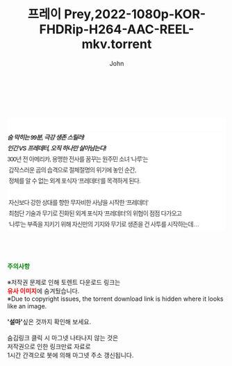 ﻿---
layout: post
title:  "프레이 Prey,2022-1080p-KOR-FHDRip-H264-AAC-REEL-mkv.torrent"
author: John
categories: [ 영화 ]
tags: [  ]
image:  
description: "프레이 Prey,2022-1080p-KOR-FHDRip-H264-AAC-REEL-mkv torrent 정보 공유"
toc: true
toc_sticky: true
---

<br>
<div class="view-img">
<a class="view_image" href="http://torrentmobile61.com/bbs/view_image.php?fn=%2Fdata%2Ffile%2Fmovie%2F3735182707_qLRXdZs6_94c27f52acf8e2d61ff88325f711beb6a37654de.jpg" target="_blank"><img alt="" class="img-tag" content="http://torrentmobile61.com/data/file/movie/3735182707_qLRXdZs6_94c27f52acf8e2d61ff88325f711beb6a37654de.jpg" itemprop="image" src="http://torrentmobile61.com/data/file/movie/3735182707_qLRXdZs6_94c27f52acf8e2d61ff88325f711beb6a37654de.jpg"/></a><a class="view_image" href="http://torrentmobile61.com/bbs/view_image.php?fn=%2Fdata%2Ffile%2Fmovie%2F3735182707_KtzOW0aI_f158576234589f4cbdd1ac2cd0daedb35cfc5401.jpg" target="_blank"><img alt="" class="img-tag" content="http://torrentmobile61.com/data/file/movie/3735182707_KtzOW0aI_f158576234589f4cbdd1ac2cd0daedb35cfc5401.jpg" itemprop="image" src="http://torrentmobile61.com/data/file/movie/3735182707_KtzOW0aI_f158576234589f4cbdd1ac2cd0daedb35cfc5401.jpg"/></a></div><div class="view-content" itemprop="description">
<p><br/></p><div class="title_area" style="margin:0px 0px 9px;padding:0px;list-style:none;font-size:12px;font-family:'나눔고딕', NanumGothic, '돋움', Dotum, Helvetica, 'AppleSDGothicNeo-Medium', AppleGothic, sans-serif;height:30px;float:none;background-color:rgb(255,255,255);"><h4 class="h_story" style="margin:5px 10px 0px 0px;padding:0px;list-style:none;font-size:12px;font-family:'돋움', sans-serif;height:18px;width:49px;background:url(&quot;https://ssl.pstatic.net/static/movie/2020/10/h_tx_sp5.png&quot;) no-repeat 0px -17px;float:left;"><strong class="blind" style="margin:0px;padding:0px;list-style:none;font-size:0px;font-family:inherit;color:inherit;width:1px;height:1px;line-height:0;">줄거리</strong></h4></div><h5 class="h_tx_story" style="margin:-7px 0px 1px;padding:0px;list-style:none;font-size:14px;font-family:'나눔고딕', NanumGothic, Helvetica, sans-serif;color:rgb(51,51,51);background-image:url(&quot;https://ssl.pstatic.net/static/movie/2014/01/blank.gif&quot;);letter-spacing:-1px;line-height:25px;background-color:rgb(255,255,255);">숨 막히는 99분, 극강 생존 스릴러!<br style="list-style:none;font-size:12px;font-family:'돋움', sans-serif;color:rgb(0,0,0);"/>인간 VS 프레데터, 오직 하나만 살아남는다!</h5><p class="con_tx" style="margin-top:-1px;margin-bottom:-6px;list-style:none;font-size:14px;font-family:'나눔고딕', NanumGothic, '돋움', Dotum, Helvetica, 'AppleSDGothicNeo-Medium', AppleGothic, sans-serif;color:rgb(51,51,51);background-image:url(&quot;https://ssl.pstatic.net/static/movie/2014/01/blank.gif&quot;);letter-spacing:-1px;line-height:25px;background-color:rgb(255,255,255);">300년 전 아메리카, 용맹한 전사를 꿈꾸는 원주민 소녀 ‘나루’는<br style="list-style:none;font-size:12px;font-family:'돋움', sans-serif;color:rgb(0,0,0);"/> 갑작스러운 곰의 습격으로 절체절명의 위기에 놓인 순간,<br style="list-style:none;font-size:12px;font-family:'돋움', sans-serif;color:rgb(0,0,0);"/> 정체를 알 수 없는 외계 포식자 ‘프레데터’를 목격하게 된다.<br style="list-style:none;font-size:12px;font-family:'돋움', sans-serif;color:rgb(0,0,0);"/> <br style="list-style:none;font-size:12px;font-family:'돋움', sans-serif;color:rgb(0,0,0);"/> 자신보다 강한 상대를 향한 무자비한 사냥을 시작한 ‘프레데터’<br style="list-style:none;font-size:12px;font-family:'돋움', sans-serif;color:rgb(0,0,0);"/> 최첨단 기술과 무기로 진화된 외계 포식자 ‘프레데터’의 위협이 점점 다가오고<br style="list-style:none;font-size:12px;font-family:'돋움', sans-serif;color:rgb(0,0,0);"/> ‘나루’는 부족을 지키기 위해 자신만의 기지와 무기로 생존을 건 사투를 시작하는데…</p> </div>
    
<br><br><br>
<p data-ke-size="size16"><b><span style="color: green;">주의사항</span></b><br /><br />※저작권 문제로 인해 토렌트 다운로드 링크는<br /><b><span style="color: red;">유사 이미지</span></b>에 숨겨뒀습니다.<br />※Due to copyright issues, the torrent download link is hidden where it looks like an image.<br /><br /><b>'설마'</b>싶은 것까지 확인해 보세요.<br /><br />숨김링크 클릭 시 마그넷 나타나지 않는 것은<br />저작권으로 인한 링크만료 자료로<br />1시간 간격으로 봇에 의해 마그넷 주소 갱신됩니다.</p>

